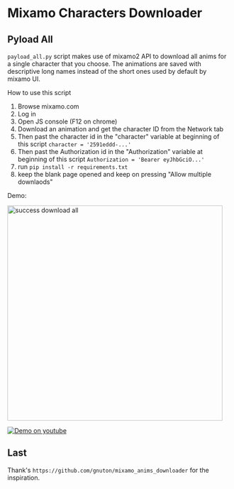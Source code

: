 # Mixamo Characters Downloader

## Pyload All

`payload_all.py` script makes use of mixamo2 API to download all anims for a single character that you choose.
The animations are saved with descriptive long names instead of the short ones used by default by mixamo UI.

How to use this script

1. Browse mixamo.com
2. Log in
3. Open JS console (F12 on chrome)
4. Download an animation and get the character ID from the Network tab
5. Then past the character id in the "character" variable at beginning of this script `character = '2591eddd-...'`
6. Then past the Authorization id in the "Authorization" variable at beginning of this script `Authorization = 'Bearer eyJhbGciO...'`
7. run `pip install -r requirements.txt`
8. keep the blank page opened and keep on pressing "Allow multiple downlaods"

Demo:

<img width="485" alt="success download all" src="https://github.com/user-attachments/assets/104302a1-80cd-4c69-bf93-da65a81131d7">

[![Demo on youtube](https://img.youtube.com/vi/EuAjnKAehGI/0.jpg)](https://www.youtube.com/watch?v=EuAjnKAehGI)

## Last

Thank's `https://github.com/gnuton/mixamo_anims_downloader` for the inspiration.
